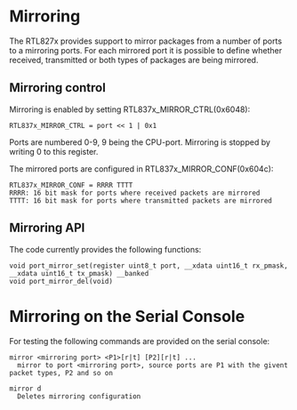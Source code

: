# Mirroring

The RTL827x provides support to mirror packages from a number of ports to a mirroring
ports. For each mirrored port it is possible to define whether received, transmitted
or both types of packages are being mirrored.

## Mirroring control
Mirroring is enabled by setting RTL837x_MIRROR_CTRL(0x6048):

```
RTL837x_MIRROR_CTRL = port << 1 | 0x1
```
Ports are numbered 0-9, 9 being the CPU-port.
Mirroring is stopped by writing 0 to this register.

The mirrored ports are configured in RTL837x_MIRROR_CONF(0x604c):

```
RTL837x_MIRROR_CONF = RRRR TTTT
RRRR: 16 bit mask for ports where received packets are mirrored
TTTT: 16 bit mask for ports where transmitted packets are mirrored
```

## Mirroring API
The code currently provides the following functions:
```
void port_mirror_set(register uint8_t port, __xdata uint16_t rx_pmask, __xdata uint16_t tx_pmask) __banked
void port_mirror_del(void)
```

# Mirroring on the Serial Console
For testing the following commands are provided on the serial console:
```
mirror <mirroring port> <P1>[r|t] [P2][r|t] ...
  mirror to port <mirroring port>, source ports are P1 with the givent packet types, P2 and so on

mirror d
  Deletes mirroring configuration
```
